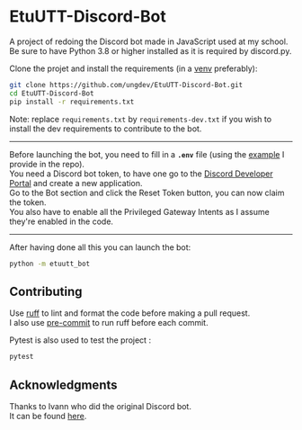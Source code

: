 # EtuUTT-Discord-Bot

A project of redoing the Discord bot made in JavaScript used at my school.  
Be sure to have Python 3.8 or higher installed as it is required by discord.py.

Clone the projet and install the requirements (in a
[venv](https://docs.python.org/library/venv.html) preferably):

```bash
git clone https://github.com/ungdev/EtuUTT-Discord-Bot.git
cd EtuUTT-Discord-Bot
pip install -r requirements.txt
```

Note: replace `requirements.txt` by `requirements-dev.txt` if you wish to install the dev
requirements to contribute to the bot.

---
Before launching the bot, you need to fill in a **`.env`** file (using
the [example](https://github.com/ungdev/EtuUTT-Discord-Bot/blob/main/.env.example)
I provide in the repo).  
You need a Discord bot token, to have one go to
the [Discord Developer Portal](https://discord.com/developers) and create a new
application.  
Go to the Bot section and click the Reset Token button, you can now claim the token.  
You also have to enable all the Privileged Gateway Intents as I assume they're enabled in the code.

---
After having done all this you can launch the bot:

```bash
python -m etuutt_bot
```

## Contributing

Use [ruff](https://github.com/astral-sh/ruff) to lint and format the code before making a pull
request.  
I also use [pre-commit](https://github.com/pre-commit/pre-commit) to run ruff before each commit.

Pytest is also used to test the project :
```bash
pytest
```

## Acknowledgments

Thanks to Ivann who did the original Discord bot.  
It can be found [here](https://github.com/ungdev/discord_bot_firewall).
